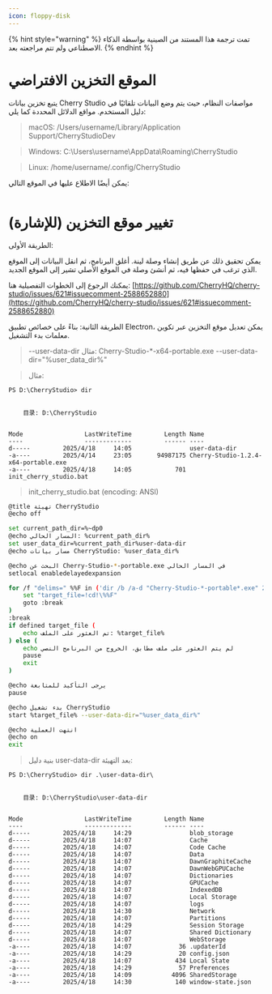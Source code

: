 ```yaml
---
icon: floppy-disk
---
```


{% hint style="warning" %}
تمت ترجمة هذا المستند من الصينية بواسطة الذكاء الاصطناعي ولم تتم مراجعته بعد.
{% endhint %}

# الموقع التخزين الافتراضي

يتبع تخزين بيانات Cherry Studio مواصفات النظام، حيث يتم وضع البيانات تلقائيًا في دليل المستخدم. مواقع الدلائل المحددة كما يلي:

> macOS: /Users/username/Library/Application Support/CherryStudioDev

> Windows: C:\Users\username\AppData\Roaming\CherryStudio

> Linux: /home/username/.config/CherryStudio

يمكن أيضًا الاطلاع عليها في الموقع التالي:
<figure><img src="../../.gitbook/assets/image (31).png" alt=""><figcaption></figcaption></figure>



# تغيير موقع التخزين (للإشارة)

الطريقة الأولى:

يمكن تحقيق ذلك عن طريق إنشاء وصلة لينة. أغلق البرنامج، ثم انقل البيانات إلى الموقع الذي ترغب في حفظها فيه، ثم أنشئ وصلة في الموقع الأصلي تشير إلى الموقع الجديد.

يمكنك الرجوع إلى الخطوات التفصيلية هنا: [https://github.com/CherryHQ/cherry-studio/issues/621#issuecomment-2588652880](https://github.com/CherryHQ/cherry-studio/issues/621#issuecomment-2588652880)

الطريقة الثانية:
بناءً على خصائص تطبيق Electron، يمكن تعديل موقع التخزين عبر تكوين معلمات بدء التشغيل.

> --user-data-dir
> مثال: Cherry-Studio-*-x64-portable.exe --user-data-dir="%user_data_dir%"

> مثال:

```shell
PS D:\CherryStudio> dir


    目录: D:\CherryStudio


Mode                 LastWriteTime         Length Name
----                 -------------         ------ ----
d-----         2025/4/18     14:05                user-data-dir
-a----         2025/4/14     23:05       94987175 Cherry-Studio-1.2.4-x64-portable.exe
-a----         2025/4/18     14:05            701 init_cherry_studio.bat
```

> init_cherry_studio.bat (encoding: ANSI)

```bash
@title تهيئة CherryStudio
@echo off

set current_path_dir=%~dp0
@echo المسار الحالي: %current_path_dir%
set user_data_dir=%current_path_dir%user-data-dir
@echo مسار بيانات CherryStudio: %user_data_dir%

@echo البحث عن Cherry-Studio-*-portable.exe في المسار الحالي
setlocal enabledelayedexpansion

for /f "delims=" %%F in ('dir /b /a-d "Cherry-Studio-*-portable*.exe" 2^>nul') do ( # هذا الكود متوافق مع الإصدارات التي تم تنزيلها من GitHub والموقع الرسمي، يرجى تعديل الإصدارات الأخرى يدويًا
    set "target_file=!cd!\%%F"
    goto :break
)
:break
if defined target_file (
    echo تم العثور على الملف: %target_file%
) else (
    echo لم يتم العثور على ملف مطابق، الخروج من البرنامج النصي
    pause
    exit
)

@echo يرجى التأكيد للمتابعة
pause

@echo بدء تشغيل CherryStudio
start %target_file% --user-data-dir="%user_data_dir%"

@echo انتهت العملية
@echo on
exit
```

> بنية دليل user-data-dir بعد التهيئة:

```shell
PS D:\CherryStudio> dir .\user-data-dir\


    目录: D:\CherryStudio\user-data-dir


Mode                 LastWriteTime         Length Name
----                 -------------         ------ ----
d-----         2025/4/18     14:29                blob_storage
d-----         2025/4/18     14:07                Cache
d-----         2025/4/18     14:07                Code Cache
d-----         2025/4/18     14:07                Data
d-----         2025/4/18     14:07                DawnGraphiteCache
d-----         2025/4/18     14:07                DawnWebGPUCache
d-----         2025/4/18     14:07                Dictionaries
d-----         2025/4/18     14:07                GPUCache
d-----         2025/4/18     14:07                IndexedDB
d-----         2025/4/18     14:07                Local Storage
d-----         2025/4/18     14:07                logs
d-----         2025/4/18     14:30                Network
d-----         2025/4/18     14:07                Partitions
d-----         2025/4/18     14:29                Session Storage
d-----         2025/4/18     14:07                Shared Dictionary
d-----         2025/4/18     14:07                WebStorage
-a----         2025/4/18     14:07             36 .updaterId
-a----         2025/4/18     14:29             20 config.json
-a----         2025/4/18     14:07            434 Local State
-a----         2025/4/18     14:29             57 Preferences
-a----         2025/4/18     14:09           4096 SharedStorage
-a----         2025/4/18     14:30            140 window-state.json
```